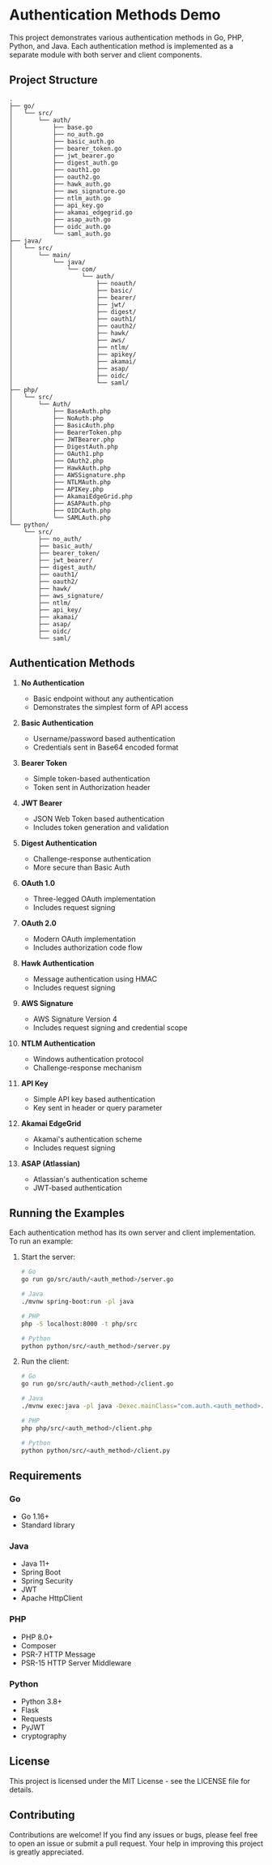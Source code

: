 # Authentication Methods Demo

This project demonstrates various authentication methods in Go, PHP, Python, and Java. Each authentication method is implemented as a separate module with both server and client components.

## Project Structure

```
.
├── go/
│   └── src/
│       └── auth/
│           ├── base.go
│           ├── no_auth.go
│           ├── basic_auth.go
│           ├── bearer_token.go
│           ├── jwt_bearer.go
│           ├── digest_auth.go
│           ├── oauth1.go
│           ├── oauth2.go
│           ├── hawk_auth.go
│           ├── aws_signature.go
│           ├── ntlm_auth.go
│           ├── api_key.go
│           ├── akamai_edgegrid.go
│           ├── asap_auth.go
│           ├── oidc_auth.go
│           └── saml_auth.go
├── java/
│   └── src/
│       └── main/
│           └── java/
│               └── com/
│                   └── auth/
│                       ├── noauth/
│                       ├── basic/
│                       ├── bearer/
│                       ├── jwt/
│                       ├── digest/
│                       ├── oauth1/
│                       ├── oauth2/
│                       ├── hawk/
│                       ├── aws/
│                       ├── ntlm/
│                       ├── apikey/
│                       ├── akamai/
│                       ├── asap/
│                       ├── oidc/
│                       └── saml/
├── php/
│   └── src/
│       └── Auth/
│           ├── BaseAuth.php
│           ├── NoAuth.php
│           ├── BasicAuth.php
│           ├── BearerToken.php
│           ├── JWTBearer.php
│           ├── DigestAuth.php
│           ├── OAuth1.php
│           ├── OAuth2.php
│           ├── HawkAuth.php
│           ├── AWSSignature.php
│           ├── NTLMAuth.php
│           ├── APIKey.php
│           ├── AkamaiEdgeGrid.php
│           ├── ASAPAuth.php
│           ├── OIDCAuth.php
│           └── SAMLAuth.php
└── python/
    └── src/
        ├── no_auth/
        ├── basic_auth/
        ├── bearer_token/
        ├── jwt_bearer/
        ├── digest_auth/
        ├── oauth1/
        ├── oauth2/
        ├── hawk/
        ├── aws_signature/
        ├── ntlm/
        ├── api_key/
        ├── akamai/
        ├── asap/
        ├── oidc/
        └── saml/
```

## Authentication Methods

1. **No Authentication**
   - Basic endpoint without any authentication
   - Demonstrates the simplest form of API access

2. **Basic Authentication**
   - Username/password based authentication
   - Credentials sent in Base64 encoded format

3. **Bearer Token**
   - Simple token-based authentication
   - Token sent in Authorization header

4. **JWT Bearer**
   - JSON Web Token based authentication
   - Includes token generation and validation

5. **Digest Authentication**
   - Challenge-response authentication
   - More secure than Basic Auth

6. **OAuth 1.0**
   - Three-legged OAuth implementation
   - Includes request signing

7. **OAuth 2.0**
   - Modern OAuth implementation
   - Includes authorization code flow

8. **Hawk Authentication**
   - Message authentication using HMAC
   - Includes request signing

9. **AWS Signature**
   - AWS Signature Version 4
   - Includes request signing and credential scope

10. **NTLM Authentication**
    - Windows authentication protocol
    - Challenge-response mechanism

11. **API Key**
    - Simple API key based authentication
    - Key sent in header or query parameter

12. **Akamai EdgeGrid**
    - Akamai's authentication scheme
    - Includes request signing

13. **ASAP (Atlassian)**
    - Atlassian's authentication scheme
    - JWT-based authentication

## Running the Examples

Each authentication method has its own server and client implementation. To run an example:

1. Start the server:
   ```bash
   # Go
   go run go/src/auth/<auth_method>/server.go

   # Java
   ./mvnw spring-boot:run -pl java

   # PHP
   php -S localhost:8000 -t php/src

   # Python
   python python/src/<auth_method>/server.py
   ```

2. Run the client:
   ```bash
   # Go
   go run go/src/auth/<auth_method>/client.go

   # Java
   ./mvnw exec:java -pl java -Dexec.mainClass="com.auth.<auth_method>.<AuthMethod>Client"

   # PHP
   php php/src/<auth_method>/client.php

   # Python
   python python/src/<auth_method>/client.py
   ```

## Requirements

### Go
- Go 1.16+
- Standard library

### Java
- Java 11+
- Spring Boot
- Spring Security
- JWT
- Apache HttpClient

### PHP
- PHP 8.0+
- Composer
- PSR-7 HTTP Message
- PSR-15 HTTP Server Middleware

### Python
- Python 3.8+
- Flask
- Requests
- PyJWT
- cryptography

## License

This project is licensed under the MIT License - see the LICENSE file for details.

## Contributing

Contributions are welcome! If you find any issues or bugs, please feel free to open an issue or submit a pull request. Your help in improving this project is greatly appreciated.
